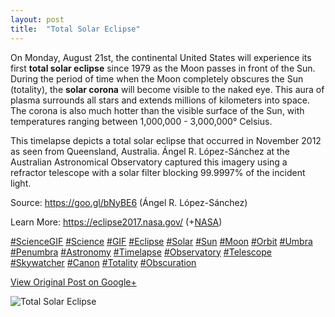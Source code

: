 ```yaml
---
layout: post
title:  "Total Solar Eclipse"
---
```


On Monday, August 21st, the continental United States will experience its
first **total solar eclipse** since 1979 as the Moon passes in front of the
Sun. During the period of time when the Moon completely obscures the Sun
(totality), the **solar corona** will become visible to the naked eye. This
aura of plasma surrounds all stars and extends millions of kilometers into
space. The corona is also much hotter than the visible surface of the Sun,
with temperatures ranging between 1,000,000 - 3,000,000° Celsius.  
  
This timelapse depicts a total solar eclipse that occurred in November 2012 as
seen from Queensland, Australia. Ángel R. López-Sánchez at the Australian
Astronomical Observatory captured this imagery using a refractor telescope
with a solar filter blocking 99.9997% of the incident light.  
  
Source: <https://goo.gl/bNyBE6> (Ángel R. López-Sánchez)  
  
Learn More: <https://eclipse2017.nasa.gov/>
(+[NASA](https://plus.google.com/102371865054310418159))  
  
[#ScienceGIF](https://plus.google.com/s/%23ScienceGIF/posts)
[#Science](https://plus.google.com/s/%23Science/posts)
[#GIF](https://plus.google.com/s/%23GIF/posts)
[#Eclipse](https://plus.google.com/s/%23Eclipse/posts)
[#Solar](https://plus.google.com/s/%23Solar/posts)
[#Sun](https://plus.google.com/s/%23Sun/posts)
[#Moon](https://plus.google.com/s/%23Moon/posts)
[#Orbit](https://plus.google.com/s/%23Orbit/posts)
[#Umbra](https://plus.google.com/s/%23Umbra/posts)
[#Penumbra](https://plus.google.com/s/%23Penumbra/posts)
[#Astronomy](https://plus.google.com/s/%23Astronomy/posts)
[#Timelapse](https://plus.google.com/s/%23Timelapse/posts)
[#Observatory](https://plus.google.com/s/%23Observatory/posts)
[#Telescope](https://plus.google.com/s/%23Telescope/posts)
[#Skywatcher](https://plus.google.com/s/%23Skywatcher/posts)
[#Canon](https://plus.google.com/s/%23Canon/posts)
[#Totality](https://plus.google.com/s/%23Totality/posts)
[#Obscuration](https://plus.google.com/s/%23Obscuration/posts)

[View Original Post on Google+](https://plus.google.com/+ColinSullender/posts/4VaWBD5Tptk)

![Total Solar Eclipse](/assets/img/2017-08-19-Total-Solar-Eclipse.gif)
